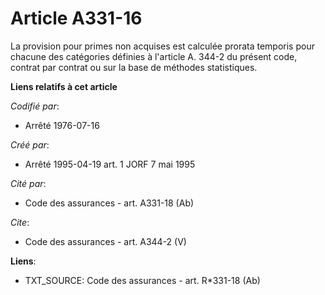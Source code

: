 # Article A331-16

La provision pour primes non acquises est calculée prorata temporis pour chacune des catégories définies à l'article A. 344-2
du présent code, contrat par contrat ou sur la base de méthodes statistiques.

**Liens relatifs à cet article**

_Codifié par_:

  - Arrêté 1976-07-16

_Créé par_:

  - Arrêté 1995-04-19 art. 1 JORF 7 mai 1995

_Cité par_:

  - Code des assurances - art. A331-18 (Ab)

_Cite_:

  - Code des assurances - art. A344-2 (V)

**Liens**:

  - TXT_SOURCE: Code des assurances - art. R*331-18 (Ab)
